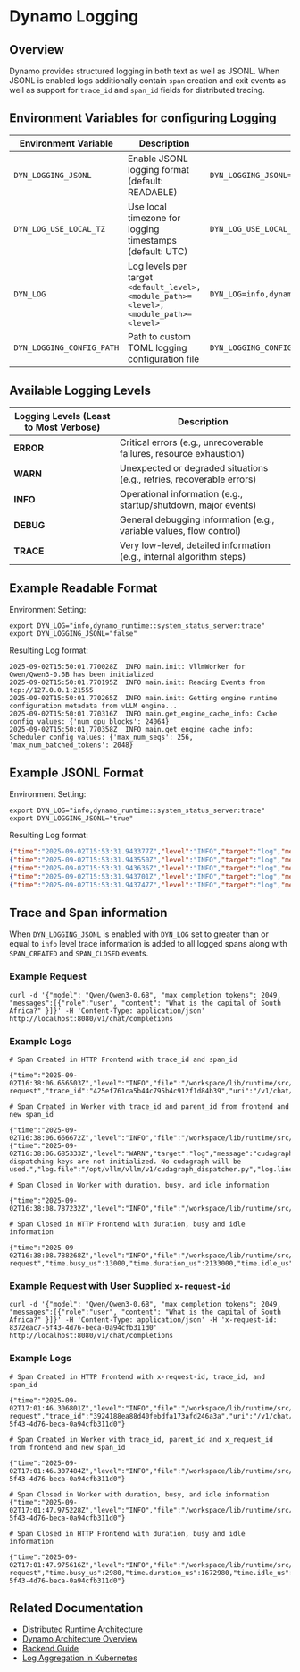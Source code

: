 <!--
SPDX-FileCopyrightText: Copyright (c) 2025 NVIDIA CORPORATION & AFFILIATES. All rights reserved.
SPDX-License-Identifier: Apache-2.0

Licensed under the Apache License, Version 2.0 (the "License");
you may not use this file except in compliance with the License.
You may obtain a copy of the License at

http://www.apache.org/licenses/LICENSE-2.0

Unless required by applicable law or agreed to in writing, software
distributed under the License is distributed on an "AS IS" BASIS,
WITHOUT WARRANTIES OR CONDITIONS OF ANY KIND, either express or implied.
See the License for the specific language governing permissions and
limitations under the License.
-->

# Dynamo Logging

## Overview

Dynamo provides structured logging in both text as well as JSONL. When
JSONL is enabled logs additionally contain `span` creation and exit
events as well as support for `trace_id` and `span_id` fields for
distributed tracing.

## Environment Variables for configuring Logging

| Environment Variable                | Description                                 | Example Settings                  |
| ----------------------------------- | --------------------------------------------| ---------------------------------------------------- |
| `DYN_LOGGING_JSONL`                | Enable JSONL logging format (default: READABLE)                  | `DYN_LOGGING_JSONL=true`                          |
| `DYN_LOG_USE_LOCAL_TZ`             | Use local timezone for logging timestamps (default: UTC)         | `DYN_LOG_USE_LOCAL_TZ=1`                       |
| `DYN_LOG`                          | Log levels per target `<default_level>,<module_path>=<level>,<module_path>=<level>`             | `DYN_LOG=info,dynamo_runtime::system_status_server:trace`  |
| `DYN_LOGGING_CONFIG_PATH`          | Path to custom TOML logging configuration file            | `DYN_LOGGING_CONFIG_PATH=/path/to/config.toml`|


## Available Logging Levels

| **Logging Levels (Least to Most Verbose)** | **Description**                                                                 |
|-------------------------------------------|---------------------------------------------------------------------------------|
| **ERROR**                                 | Critical errors (e.g., unrecoverable failures, resource exhaustion)              |
| **WARN**                                  | Unexpected or degraded situations (e.g., retries, recoverable errors)           |
| **INFO**                                  | Operational information (e.g., startup/shutdown, major events)                 |
| **DEBUG**                                 | General debugging information (e.g., variable values, flow control)            |
| **TRACE**                                 | Very low-level, detailed information (e.g., internal algorithm steps)           |

## Example Readable Format

Environment Setting:

```
export DYN_LOG="info,dynamo_runtime::system_status_server:trace"
export DYN_LOGGING_JSONL="false"
```

Resulting Log format:

```
2025-09-02T15:50:01.770028Z  INFO main.init: VllmWorker for Qwen/Qwen3-0.6B has been initialized
2025-09-02T15:50:01.770195Z  INFO main.init: Reading Events from tcp://127.0.0.1:21555
2025-09-02T15:50:01.770265Z  INFO main.init: Getting engine runtime configuration metadata from vLLM engine...
2025-09-02T15:50:01.770316Z  INFO main.get_engine_cache_info: Cache config values: {'num_gpu_blocks': 24064}
2025-09-02T15:50:01.770358Z  INFO main.get_engine_cache_info: Scheduler config values: {'max_num_seqs': 256, 'max_num_batched_tokens': 2048}
```

## Example JSONL Format

Environment Setting:

```
export DYN_LOG="info,dynamo_runtime::system_status_server:trace"
export DYN_LOGGING_JSONL="true"
```

Resulting Log format:

```json
{"time":"2025-09-02T15:53:31.943377Z","level":"INFO","target":"log","message":"VllmWorker for Qwen/Qwen3-0.6B has been initialized","log.file":"/opt/dynamo/venv/lib/python3.12/site-packages/dynamo/vllm/main.py","log.line":191,"log.target":"main.init"}
{"time":"2025-09-02T15:53:31.943550Z","level":"INFO","target":"log","message":"Reading Events from tcp://127.0.0.1:26771","log.file":"/opt/dynamo/venv/lib/python3.12/site-packages/dynamo/vllm/main.py","log.line":212,"log.target":"main.init"}
{"time":"2025-09-02T15:53:31.943636Z","level":"INFO","target":"log","message":"Getting engine runtime configuration metadata from vLLM engine...","log.file":"/opt/dynamo/venv/lib/python3.12/site-packages/dynamo/vllm/main.py","log.line":220,"log.target":"main.init"}
{"time":"2025-09-02T15:53:31.943701Z","level":"INFO","target":"log","message":"Cache config values: {'num_gpu_blocks': 24064}","log.file":"/opt/dynamo/venv/lib/python3.12/site-packages/dynamo/vllm/main.py","log.line":267,"log.target":"main.get_engine_cache_info"}
{"time":"2025-09-02T15:53:31.943747Z","level":"INFO","target":"log","message":"Scheduler config values: {'max_num_seqs': 256, 'max_num_batched_tokens': 2048}","log.file":"/opt/dynamo/venv/lib/python3.12/site-packages/dynamo/vllm/main.py","log.line":268,"log.target":"main.get_engine_cache_info"}
```

## Trace and Span information

When `DYN_LOGGING_JSONL` is enabled with `DYN_LOG` set to greater than or equal to
`info` level trace information is added to all logged spans along with
`SPAN_CREATED` and `SPAN_CLOSED` events.

### Example Request

```
curl -d '{"model": "Qwen/Qwen3-0.6B", "max_completion_tokens": 2049, "messages":[{"role":"user", "content": "What is the capital of South Africa?" }]}' -H 'Content-Type: application/json' http://localhost:8080/v1/chat/completions
```

### Example Logs

```
# Span Created in HTTP Frontend with trace_id and span_id

{"time":"2025-09-02T16:38:06.656503Z","level":"INFO","file":"/workspace/lib/runtime/src/logging.rs","line":248,"target":"dynamo_runtime::logging","message":"SPAN_CREATED","method":"POST","span_id":"6959a1b2d1ee41a5","span_name":"http-request","trace_id":"425ef761ca5b44c795b4c912f1d84b39","uri":"/v1/chat/completions","version":"HTTP/1.1"}

# Span Created in Worker with trace_id and parent_id from frontend and new span_id

{"time":"2025-09-02T16:38:06.666672Z","level":"INFO","file":"/workspace/lib/runtime/src/pipeline/network/ingress/push_endpoint.rs","line":108,"target":"dynamo_runtime::pipeline::network::ingress::push_endpoint","message":"SPAN_CREATED","component":"backend","endpoint":"generate","instance_id":"7587888160958627596","namespace":"dynamo","parent_id":"6959a1b2d1ee41a5","span_id":"b035f33bdd5c4b50","span_name":"handle_payload","trace_id":"425ef761ca5b44c795b4c912f1d84b39"}
{"time":"2025-09-02T16:38:06.685333Z","level":"WARN","target":"log","message":"cudagraph dispatching keys are not initialized. No cudagraph will be used.","log.file":"/opt/vllm/vllm/v1/cudagraph_dispatcher.py","log.line":101,"log.target":"cudagraph_dispatcher.dispatch"}

# Span Closed in Worker with duration, busy, and idle information

{"time":"2025-09-02T16:38:08.787232Z","level":"INFO","file":"/workspace/lib/runtime/src/pipeline/network/ingress/push_endpoint.rs","line":108,"target":"dynamo_runtime::pipeline::network::ingress::push_endpoint","message":"SPAN_CLOSED","component":"backend","endpoint":"generate","instance_id":"7587888160958627596","namespace":"dynamo","parent_id":"6959a1b2d1ee41a5","span_id":"b035f33bdd5c4b50","span_name":"handle_payload","time.busy_us":1090,"time.duration_us":2121090,"time.idle_us":2120000,"trace_id":"425ef761ca5b44c795b4c912f1d84b39"}

# Span Closed in HTTP Frontend with duration, busy and idle information

{"time":"2025-09-02T16:38:08.788268Z","level":"INFO","file":"/workspace/lib/runtime/src/logging.rs","line":248,"target":"dynamo_runtime::logging","message":"SPAN_CLOSED","method":"POST","span_id":"6959a1b2d1ee41a5","span_name":"http-request","time.busy_us":13000,"time.duration_us":2133000,"time.idle_us":2120000,"trace_id":"425ef761ca5b44c795b4c912f1d84b39","uri":"/v1/chat/completions","version":"HTTP/1.1"}
```

### Example Request with User Supplied `x-request-id`

```
curl -d '{"model": "Qwen/Qwen3-0.6B", "max_completion_tokens": 2049, "messages":[{"role":"user", "content": "What is the capital of South Africa?" }]}' -H 'Content-Type: application/json' -H 'x-request-id: 8372eac7-5f43-4d76-beca-0a94cfb311d0' http://localhost:8080/v1/chat/completions
```

### Example Logs

```
# Span Created in HTTP Frontend with x-request-id, trace_id, and span_id

{"time":"2025-09-02T17:01:46.306801Z","level":"INFO","file":"/workspace/lib/runtime/src/logging.rs","line":248,"target":"dynamo_runtime::logging","message":"SPAN_CREATED","method":"POST","span_id":"906902a4e74b4264","span_name":"http-request","trace_id":"3924188ea88d40febdfa173afd246a3a","uri":"/v1/chat/completions","version":"HTTP/1.1","x_request_id":"8372eac7-5f43-4d76-beca-0a94cfb311d0"}

# Span Created in Worker with trace_id, parent_id and x_request_id from frontend and new span_id

{"time":"2025-09-02T17:01:46.307484Z","level":"INFO","file":"/workspace/lib/runtime/src/pipeline/network/ingress/push_endpoint.rs","line":108,"target":"dynamo_runtime::pipeline::network::ingress::push_endpoint","message":"SPAN_CREATED","component":"backend","endpoint":"generate","instance_id":"7587888160958627596","namespace":"dynamo","parent_id":"906902a4e74b4264","span_id":"5a732a3721814f5e","span_name":"handle_payload","trace_id":"3924188ea88d40febdfa173afd246a3a","x_request_id":"8372eac7-5f43-4d76-beca-0a94cfb311d0"}

# Span Closed in Worker with duration, busy, and idle information
{"time":"2025-09-02T17:01:47.975228Z","level":"INFO","file":"/workspace/lib/runtime/src/pipeline/network/ingress/push_endpoint.rs","line":108,"target":"dynamo_runtime::pipeline::network::ingress::push_endpoint","message":"SPAN_CLOSED","component":"backend","endpoint":"generate","instance_id":"7587888160958627596","namespace":"dynamo","parent_id":"906902a4e74b4264","span_id":"5a732a3721814f5e","span_name":"handle_payload","time.busy_us":646,"time.duration_us":1670646,"time.idle_us":1670000,"trace_id":"3924188ea88d40febdfa173afd246a3a","x_request_id":"8372eac7-5f43-4d76-beca-0a94cfb311d0"}

# Span Closed in HTTP Frontend with duration, busy and idle information

{"time":"2025-09-02T17:01:47.975616Z","level":"INFO","file":"/workspace/lib/runtime/src/logging.rs","line":248,"target":"dynamo_runtime::logging","message":"SPAN_CLOSED","method":"POST","span_id":"906902a4e74b4264","span_name":"http-request","time.busy_us":2980,"time.duration_us":1672980,"time.idle_us":1670000,"trace_id":"3924188ea88d40febdfa173afd246a3a","uri":"/v1/chat/completions","version":"HTTP/1.1","x_request_id":"8372eac7-5f43-4d76-beca-0a94cfb311d0"}

```

## Related Documentation

- [Distributed Runtime Architecture](../architecture/distributed_runtime.md)
- [Dynamo Architecture Overview](../architecture/architecture.md)
- [Backend Guide](backend.md)
- [Log Aggregation in Kubernetes](../kubernetes/logging.md)
